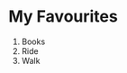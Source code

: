 <html>
  <head>
    <h1> My Favourites </h1>
  </head>
  <body>
    <ol>
      <li>Books</li>
      <li>Ride</li>
      <li>Walk</li>
    </ol>
  </body>
</html>
